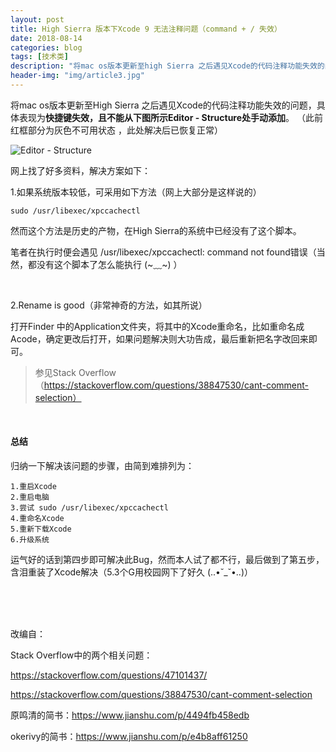 ```yaml
---
layout: post
title: High Sierra 版本下Xcode 9 无法注释问题（command + / 失效）
date: 2018-08-14
categories: blog
tags: [技术类]
description: "将mac os版本更新至high Sierra 之后遇见Xcode的代码注释功能失效的问题，具体表现为快捷键失效，且不能从下图所示Editor - Structure处手动添加"
header-img: "img/article3.jpg"
---
```


将mac os版本更新至High Sierra 之后遇见Xcode的代码注释功能失效的问题，具体表现为**快捷键失效，且不能从下图所示Editor - Structure处手动添加**。
（此前红框部分为灰色不可用状态 ，此处解决后已恢复正常）

![Editor - Structure](http://ovfvfmquv.bkt.clouddn.com/image-20180814104056976.png)



网上找了好多资料，解决方案如下：

1.如果系统版本较低，可采用如下方法（网上大部分是这样说的）

```
sudo /usr/libexec/xpccachectl
```

然而这个方法是历史的产物，在High Sierra的系统中已经没有了这个脚本。

笔者在执行时便会遇见 /usr/libexec/xpccachectl: command not found错误（当然，都没有这个脚本了怎么能执行  (~﹏~) ）

<br>

2.Rename is good（非常神奇的方法，如其所说）

打开Finder 中的Application文件夹，将其中的Xcode重命名，比如重命名成Acode，确定更改后打开，如果问题解决则大功告成，最后重新把名字改回来即可。

> 参见Stack Overflow（https://stackoverflow.com/questions/38847530/cant-comment-selection）

<br>

#### 总结

归纳一下解决该问题的步骤，由简到难排列为：

```
1.重启Xcode
2.重启电脑
3.尝试 sudo /usr/libexec/xpccachectl
4.重命名Xcode
5.重新下载Xcode
6.升级系统
```

运气好的话到第四步即可解决此Bug，然而本人试了都不行，最后做到了第五步，含泪重装了Xcode解决（5.3个G用校园网下了好久 (..•˘_˘•..)）

<br>

<br>

<br>

改编自：

Stack Overflow中的两个相关问题：

https://stackoverflow.com/questions/47101437/

https://stackoverflow.com/questions/38847530/cant-comment-selection

原鸣清的简书：https://www.jianshu.com/p/4494fb458edb

okerivy的简书：https://www.jianshu.com/p/e4b8aff61250
